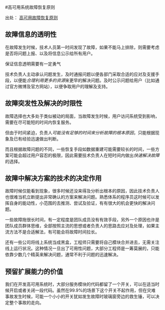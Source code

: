 #高可用系统故障恢复原则

出处： [高可用故障恢复原则](http://mp.weixin.qq.com/s?__biz=MzA5MTE0MDUxMA==&mid=413779160&idx=1&sn=bf8d6d66403e0a03f86ed32fe7b019d2&scene=21#wechat_redirect)

## 故障信息的透明性

在故障发生时候，技术人员第一时间发现了故障，如果不能马上排除，则需要考虑是否将问题上报、以及将信息公示给所有用户。

保证信息透明需要有一定勇气

技术负责人主动承认问题发生，及时通报问题以便各部门采取合适的应对及支援手段，以便能*合理利用更多的资源*来更早的解决问题。及时公示问题给用户（比如通过官方微博及官方网站），以便争取用户的理解及支持。

## 故障突发性及解决的时限性

故障选择也大多处于类似被动的局面，当故障发生时候，用户访问系统受到影响，需要在尽可能短的时间内恢复服务。

但由于时间紧迫，负责人*可能没有足够的时间来分析故障的根本原因*，只能根据现象及已有经验迅速做出判断。

而且根据故障问题的不同，一些恢复手段如数据重建可能需要较长的时间，一些方案可能会超过用户容忍的极限，因此需要技术负责人在短时间内做出*快速解决故障*的选择。

## 故障中解决方案的技术的决定作用

故障时候仅能看到现象，很多时候还没来得及分析出根本的原因，因此技术负责人也很难当机立断提出非常确认的方案来解决问题。熟悉体系的程序员这时候可以发挥自身的能动性，小范围的去推测、尝试及验证，有有很大的机会更快的解决问题。

一些故障拖很长时间，有一定程度是团队成员没有有效手段，另外一个原因也许是团队成员群体思维，全部按照主流的思想或者负责人的思路去应对及处理，如果主流方法不是合适解法，有可能会将故障时间拉长。

还有一些公司将线上系统当成黑盒，工程师只需要将自己模块合并进去，无需关注线上运行状况。这种情况一旦出了可用性问题，大部分工程师是一筹莫展的，只能依靠少数几个精英来解决问题，通常不利于问题的迅速解决。

## 预留扩展能力的价值

我们在开发高可用系统时，大部分服务模块的代码都留了一个开关，可以在适当时候开启或者关闭一段代码。虽然在99.9%的场景下这个开关不起作用，但在灾难事故发生时候，可能一个小小的开关犹如发生故障时玻璃窗旁边的救生锤，可以决定整个事故的走向。



